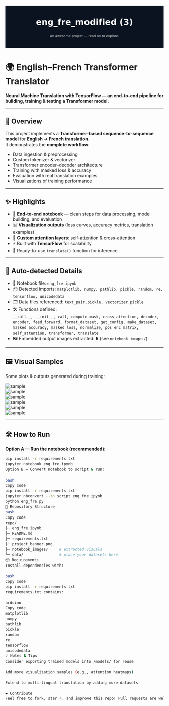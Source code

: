 ![banner](./project_banner.png)

# 🌍 English–French Transformer Translator  

**Neural Machine Translation with TensorFlow — an end-to-end pipeline for building, training & testing a Transformer model.**

---

## 🚀 Overview
This project implements a **Transformer-based sequence-to-sequence model** for **English → French translation**.  
It demonstrates the **complete workflow**:  
- Data ingestion & preprocessing  
- Custom tokenizer & vectorizer  
- Transformer encoder–decoder architecture  
- Training with masked loss & accuracy  
- Evaluation with real translation examples  
- Visualizations of training performance  

---

## ✨ Highlights
- 🧩 **End-to-end notebook** — clean steps for data processing, model building, and evaluation  
- 📊 **Visualization outputs** (loss curves, accuracy metrics, translation examples)  
- 🔄 **Custom attention layers**: self-attention & cross-attention  
- ⚡ Built with **TensorFlow** for scalability  
- 🎯 Ready-to-use `translate()` function for inference  

---

## 🔎 Auto-detected Details
- 📒 Notebook file: `eng_fre.ipynb`  
- 📦 Detected imports: `matplotlib, numpy, pathlib, pickle, random, re, tensorflow, unicodedata`  
- 🗂️ Data files referenced: `text_pair.pickle, vectorizer.pickle`  
- 🛠️ Functions defined:  
  `__call__, __init__, call, compute_mask, cross_attention, decoder, encoder, feed_forward, format_dataset, get_config, make_dataset, masked_accuracy, masked_loss, normalize, pos_enc_matrix, self_attention, transformer, translate`  
- 🖼️ Embedded output images extracted: **6** (see `notebook_images/`)  

---

## 🖼️ Visual Samples
Some plots & outputs generated during training:

![sample](./notebook_images/nb_output_cell32_out0.png)  
![sample](./notebook_images/nb_output_cell35_out0.png)  
![sample](./notebook_images/nb_output_cell38_out0.png)  
![sample](./notebook_images/nb_output_cell40_out0.png)  
![sample](./notebook_images/nb_output_cell42_out0.png)  
![sample](./notebook_images/nb_output_cell46_out1.png)  

---

## 🛠️ How to Run

**Option A — Run the notebook (recommended):**
```bash
pip install -r requirements.txt
jupyter notebook eng_fre.ipynb
Option B — Convert notebook to script & run:

bash
Copy code
pip install -r requirements.txt
jupyter nbconvert --to script eng_fre.ipynb
python eng_fre.py
📁 Repository Structure
bash
Copy code
repo/
├─ eng_fre.ipynb
├─ README.md
├─ requirements.txt
├─ project_banner.png
├─ notebook_images/     # extracted visuals
└─ data/                # place your datasets here
📦 Requirements
Install dependencies with:

bash
Copy code
pip install -r requirements.txt
requirements.txt contains:

arduino
Copy code
matplotlib
numpy
pathlib
pickle
random
re
tensorflow
unicodedata
💡 Notes & Tips
Consider exporting trained models into /models/ for reuse

Add more visualization samples (e.g., attention heatmaps)

Extend to multi-lingual translation by adding more datasets

❤️ Contribute
Feel free to fork, star ⭐, and improve this repo! Pull requests are welcome.
